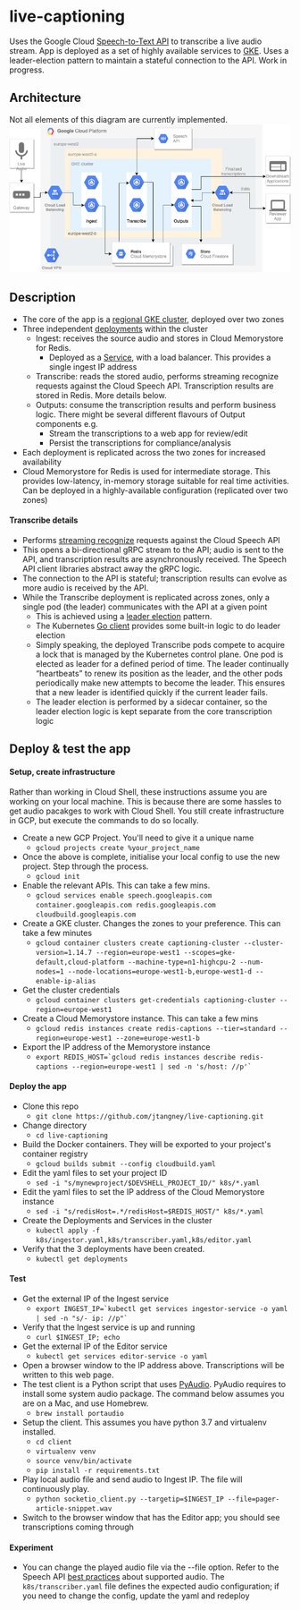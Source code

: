 # live-captioning
Uses the Google Cloud [Speech-to-Text API](https://cloud.google.com/speech-to-text/) to transcribe a live audio stream. 
App is deployed as a set of highly available services to [GKE](https://cloud.google.com/kubernetes-engine/). 
Uses a leader-election pattern to maintain a stateful connection to the API.
Work in progress.

## Architecture
Not all elements of this diagram are currently implemented.
![alt text](live-captioning.png)

## Description
* The core of the app is a [regional GKE cluster](https://cloud.google.com/kubernetes-engine/docs/concepts/types-of-clusters), 
deployed over two zones
* Three independent [deployments](https://cloud.google.com/kubernetes-engine/docs/concepts/deployment) within the cluster
  * Ingest: receives the source audio and stores in Cloud Memorystore for Redis.
    * Deployed as a [Service](https://cloud.google.com/kubernetes-engine/docs/concepts/service), with a load balancer. This provides a single ingest IP address 
  * Transcribe: reads the stored audio, performs streaming recognize requests against the Cloud Speech API.
  Transcription results are stored in Redis. More details below.
  * Outputs: consume the transcription results and perform business logic. There might be several different
   flavours of Output components e.g.
     * Stream the transcriptions to a web app for review/edit
     * Persist the transcriptions for compliance/analysis
* Each deployment is replicated across the two zones for increased availability
* Cloud Memorystore for Redis is used for intermediate storage. This provides low-latency, in-memory storage
suitable for real time activities. Can be deployed in a highly-available configuration (replicated over two zones)

#### Transcribe details
* Performs [streaming recognize](https://cloud.google.com/speech-to-text/docs/basics#streaming-recognition) requests against the Cloud Speech API
* This opens a bi-directional gRPC stream to the API; audio is sent to the API, and transcription results are
asynchronously received. The Speech API client libraries abstract away the gRPC logic.
* The connection to the API is stateful; transcription results can evolve as more audio is received by the API.
* While the Transcribe deployment is replicated across zones, only a single pod (the leader) communicates with
the API at a given point
  * This is achieved using a [leader election](https://en.wikipedia.org/wiki/Leader_election) pattern.
  * The Kubernetes [Go client](https://github.com/kubernetes/client-go/tree/kubernetes-1.14.7/tools/leaderelection)
  provides some built-in logic to do leader election
  * Simply speaking, the deployed Transcribe pods compete to acquire a lock that is managed by the Kubernetes control plane. 
  One pod is elected as leader for a defined period of time. The leader continually “heartbeats” to renew its position as the 
  leader, and the other pods periodically make new attempts to become the leader. This ensures that a new leader is identified quickly 
  if the current leader fails. 
  * The leader election is performed by a sidecar container, so the leader election logic is kept separate
  from the core transcription logic


## Deploy & test the app
#### Setup, create infrastructure
Rather than working in Cloud Shell, these instructions assume you are working on your local machine.
This is because there are some hassles to get audio pacakges to work with Cloud Shell. You still create
infrastructure in GCP, but execute the commands to do so locally.
* Create a new GCP Project. You'll need to give it a unique name
  * ```gcloud projects create %your_project_name```
* Once the above is complete, initialise your local config to use the new project. Step through the process.
  * ```gcloud init```
* Enable the relevant APIs. This can take a few mins.
  * ``gcloud services enable speech.googleapis.com container.googleapis.com redis.googleapis.com cloudbuild.googleapis.com``
* Create a GKE cluster. Changes the zones to your preference. This can take a few minutes
  * ``gcloud container clusters create captioning-cluster --cluster-version=1.14.7 --region=europe-west1 --scopes=gke-default,cloud-platform --machine-type=n1-highcpu-2 --num-nodes=1 --node-locations=europe-west1-b,europe-west1-d --enable-ip-alias``
* Get the cluster credentials
  * ```gcloud container clusters get-credentials captioning-cluster --region=europe-west1```
* Create a Cloud Memorystore instance. This can take a  few mins
  * ```gcloud redis instances create redis-captions --tier=standard --region=europe-west1 --zone=europe-west1-b```
* Export the IP address of the Memorystore instance
  * ```export REDIS_HOST=`gcloud redis instances describe redis-captions --region=europe-west1 | sed -n 's/host: //p'` ```

#### Deploy the app
* Clone this repo
  * ```git clone https://github.com/jtangney/live-captioning.git```
* Change directory
  * ```cd live-captioning```
* Build the Docker containers. They will be exported to your project's container registry
  * ```gcloud builds submit --config cloudbuild.yaml```
* Edit the yaml files to set your project ID
  * ```sed -i "s/mynewproject/$DEVSHELL_PROJECT_ID/" k8s/*.yaml```
* Edit the yaml files to set the IP address of the Cloud Memorystore instance
  * ```sed -i "s/redisHost=.*/redisHost=$REDIS_HOST/" k8s/*.yaml```
* Create the Deployments and Services in the cluster
  * ```kubectl apply -f k8s/ingestor.yaml,k8s/transcriber.yaml,k8s/editor.yaml```
* Verify that the 3 deployments have been created. 
  * ```kubectl get deployments```
  
#### Test
* Get the external IP of the Ingest service
  * ```export INGEST_IP=`kubectl get services ingestor-service -o yaml | sed -n "s/- ip: //p"` ```
* Verify that the Ingest service is up and running
  * ```curl $INGEST_IP; echo```
* Get the external IP of the Editor service
  * ```kubectl get services editor-service -o yaml```
* Open a browser window to the IP address above. Transcriptions will be written to this web page.
* The test client is a Python script that uses [PyAudio](http://people.csail.mit.edu/hubert/pyaudio/).
 PyAudio requires to install some system audio package. The command below assumes you are on a Mac, and use Homebrew.
  * ```brew install portaudio```
* Setup the client. This assumes you have python 3.7 and virtualenv installed.
  * ```cd client```
  * ```virtualenv venv```
  * ```source venv/bin/activate```
  * ```pip install -r requirements.txt```
* Play local audio file and send audio to Ingest IP. The file will continuously play.
  * ```python socketio_client.py --targetip=$INGEST_IP --file=pager-article-snippet.wav```
* Switch to the browser window that has the Editor app; you should see transcriptions coming through

#### Experiment
* You can change the played audio file via the --file option. Refer to the Speech API [best practices](https://cloud.google.com/speech-to-text/docs/best-practices)
about supported audio. The ```k8s/transcriber.yaml``` file defines the expected audio configuration; if you
need to change the config, update the yaml and redeploy
  
